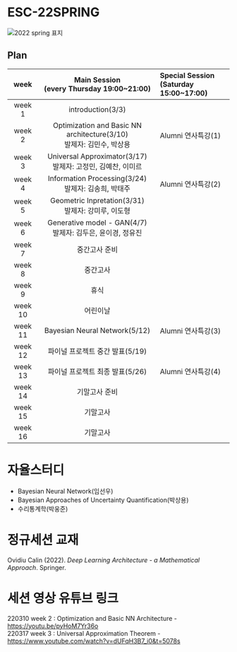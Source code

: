 # ESC-22SPRING

![2022 spring 표지](https://user-images.githubusercontent.com/56993675/147876805-2bcaf810-2f2c-470d-89be-0051e1e5e4a2.png)

## Plan

|week|Main Session<br>(every Thursday 19:00~21:00)|Special Session<br>(Saturday 15:00~17:00)|
|:--:|:--------------------------:|:------------------------|
|week 1|introduction(3/3)| |
|week 2|Optimization and Basic NN architecture(3/10)<br/>발제자: 김민수, 박상용|Alumni 연사특강(1)|
|week 3|Universal Approximator(3/17)<br/>발제자: 고정민, 김예찬, 이미르| |
|week 4|Information Processing(3/24)<br/> 발제자: 김송희, 박태주| Alumni 연사특강(2)|
|week 5|Geometric Inpretation(3/31)<br/>발제자: 강미루, 이도형| |
|week 6|Generative model - GAN(4/7)<br/>발제자: 김두은, 윤이경, 정유진| |
|week 7|중간고사 준비| |
|week 8|중간고사| |
|week 9|휴식| |
|week 10|어린이날| |
|week 11|Bayesian Neural Network(5/12)|Alumni 연사특강(3)|
|week 12|파이널 프로젝트 중간 발표(5/19)| |
|week 13|파이널 프로젝트 최종 발표(5/26)|Alumni 연사특강(4)|
|week 14|기말고사 준비| |
|week 15|기말고사 | |
|week 16|기말고사 | |

# 자율스터디
- Bayesian Neural Network(임선우)
- Bayesian Approaches of Uncertainty Quantification(박상용)
- 수리통계학(박웅준)

# 정규세션 교재
Ovidiu Calin (2022). *Deep Learning Architecture - a Mathematical Approach*. Springer.

# 세션 영상 유튜브 링크
220310 week 2 : Optimization and Basic NN Architecture - https://youtu.be/pyHoM7Yr36o \
220317 week 3 : Universal Approximation Theorem - https://www.youtube.com/watch?v=dUFqH3B7_i0&t=5078s
